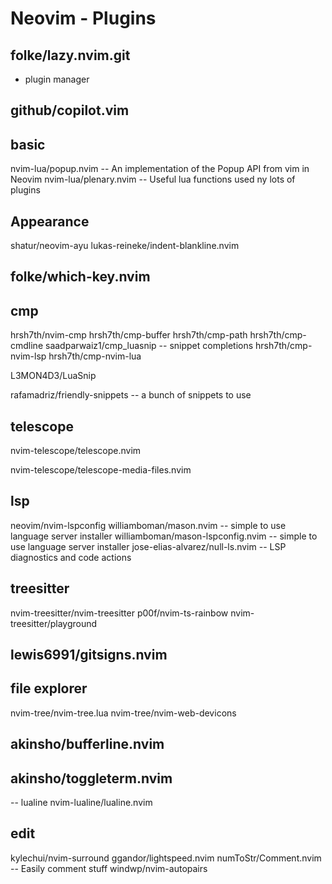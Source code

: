 # Neovim - Plugins

## folke/lazy.nvim.git

- plugin manager

## github/copilot.vim

## basic

nvim-lua/popup.nvim -- An implementation of the Popup API from vim in Neovim
nvim-lua/plenary.nvim -- Useful lua functions used ny lots of plugins

## Appearance

shatur/neovim-ayu
lukas-reineke/indent-blankline.nvim

## folke/which-key.nvim

## cmp

hrsh7th/nvim-cmp
hrsh7th/cmp-buffer
hrsh7th/cmp-path
hrsh7th/cmp-cmdline
saadparwaiz1/cmp_luasnip -- snippet completions
hrsh7th/cmp-nvim-lsp
hrsh7th/cmp-nvim-lua

L3MON4D3/LuaSnip

rafamadriz/friendly-snippets -- a bunch of snippets to use

## telescope

nvim-telescope/telescope.nvim

nvim-telescope/telescope-media-files.nvim

## lsp

neovim/nvim-lspconfig
williamboman/mason.nvim -- simple to use language server installer
williamboman/mason-lspconfig.nvim -- simple to use language server installer
jose-elias-alvarez/null-ls.nvim -- LSP diagnostics and code actions

## treesitter

nvim-treesitter/nvim-treesitter
p00f/nvim-ts-rainbow
nvim-treesitter/playground


## lewis6991/gitsigns.nvim

## file explorer

nvim-tree/nvim-tree.lua
nvim-tree/nvim-web-devicons

## akinsho/bufferline.nvim

## akinsho/toggleterm.nvim

-- lualine
nvim-lualine/lualine.nvim

## edit

kylechui/nvim-surround
ggandor/lightspeed.nvim
numToStr/Comment.nvim -- Easily comment stuff
windwp/nvim-autopairs
